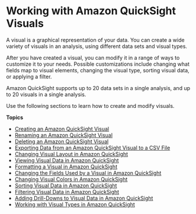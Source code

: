 # Working with Amazon QuickSight Visuals<a name="working-with-visuals"></a>

A visual is a graphical representation of your data\. You can create a wide variety of visuals in an analysis, using different data sets and visual types\. 

After you have created a visual, you can modify it in a range of ways to customize it to your needs\. Possible customizations include changing what fields map to visual elements, changing the visual type, sorting visual data, or applying a filter\.

 Amazon QuickSight supports up to 20 data sets in a single analysis, and up to 20 visuals in a single analysis\.

Use the following sections to learn how to create and modify visuals\.

**Topics**
+ [Creating an Amazon QuickSight Visual](creating-a-visual.md)
+ [Renaming an Amazon QuickSight Visual](renaming-a-visual.md)
+ [Deleting an Amazon QuickSight Visual](deleting-a-visual.md)
+ [Exporting Data from an Amazon QuickSight Visual to a CSV File](export-visual-to-csv.md)
+ [Changing Visual Layout in Amazon QuickSight](changing-visual-layout.md)
+ [Viewing Visual Data in Amazon QuickSight](viewing-visual-data.md)
+ [Formatting a Visual in Amazon QuickSight](formatting-a-visual.md)
+ [Changing the Fields Used by a Visual in Amazon QuickSight](changing-visual-fields.md)
+ [Changing Visual Colors in Amazon QuickSight](changing-visual-colors.md)
+ [Sorting Visual Data in Amazon QuickSight](sorting-visual-data.md)
+ [Filtering Visual Data in Amazon QuickSight](filtering-visual-data.md)
+ [Adding Drill\-Downs to Visual Data in Amazon QuickSight](adding-drill-downs.md)
+ [Working with Visual Types in Amazon QuickSight](working-with-visual-types.md)